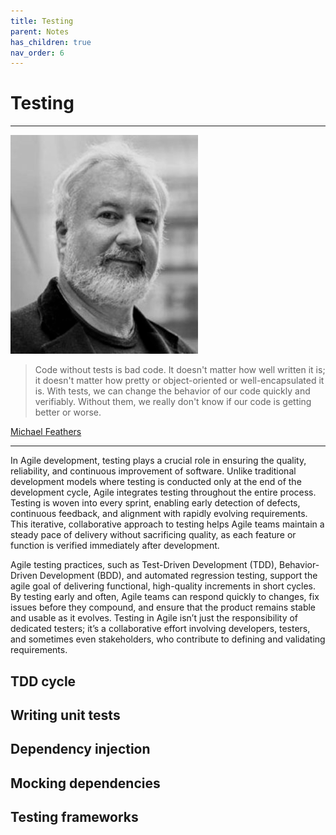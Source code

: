 ```yaml
---
title: Testing
parent: Notes
has_children: true
nav_order: 6
---
```


# Testing

<hr class="splash">

![Michael Feathers](../../images/people/michael_feathers.png)

<blockquote class="pretty"><span>
Code without tests is bad code. It doesn't matter how well written it is; it doesn't matter how pretty or object-oriented or well-encapsulated it is. With tests, we can change the behavior of our code quickly and verifiably. Without them, we really don't know if our code is getting better or worse.
</span></blockquote>
<p class="attribution"><a href="https://www.youtube.com/watch?v=y64abWxhWqo">Michael Feathers</a></p>

<hr class="splash">

In Agile development, testing plays a crucial role in ensuring the quality, reliability, and 
continuous improvement of software. Unlike traditional development models where testing is conducted 
only at the end of the development cycle, Agile integrates testing throughout the entire process. 
Testing is woven into every sprint, enabling early detection of defects, continuous feedback, and 
alignment with rapidly evolving requirements. This iterative, collaborative approach to testing 
helps Agile teams maintain a steady pace of delivery without sacrificing quality, as each feature 
or function is verified immediately after development.

Agile testing practices, such as Test-Driven Development (TDD), Behavior-Driven Development (BDD), 
and automated regression testing, support the agile goal of delivering functional, high-quality 
increments in short cycles. By testing early and often, Agile teams can respond quickly to changes, 
fix issues before they compound, and ensure that the product remains stable and usable as it 
evolves. Testing in Agile isn’t just the responsibility of dedicated testers; it’s a collaborative 
effort involving developers, testers, and sometimes even stakeholders, who contribute to defining 
and validating requirements.

## TDD cycle

## Writing unit tests

## Dependency injection

## Mocking dependencies

## Testing frameworks
